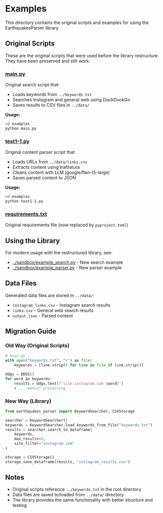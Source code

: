 # Examples

This directory contains the original scripts and examples for using the EarthquakesParser library.

## Original Scripts

These are the original scripts that were used before the library restructure. They have been preserved and still work:

### [main.py](main.py)

Original search script that:

- Loads keywords from `../keywords.txt`
- Searches Instagram and general web using DuckDuckGo
- Saves results to CSV files in `../data/`

**Usage:**

```bash
cd examples
python main.py
```

### [test1-1.py](test1-1.py)

Original content parser script that:

- Loads URLs from `../data/links.csv`
- Extracts content using trafilatura
- Cleans content with LLM (google/flan-t5-large)
- Saves parsed content to JSON

**Usage:**

```bash
cd examples
python test1-1.py
```

### [requirements.txt](requirements.txt)

Original requirements file (now replaced by `pyproject.toml`)

## Using the Library

For modern usage with the restructured library, see:

- [../sandbox/example_search.py](../sandbox/example_search.py) - New search example
- [../sandbox/example_parser.py](../sandbox/example_parser.py) - New parser example

## Data Files

Generated data files are stored in `../data/`:

- `instagram_links.csv` - Instagram search results
- `links.csv` - General web search results
- `output.json` - Parsed content

## Migration Guide

### Old Way (Original Scripts)

```python
# main.py
with open("keywords.txt", "r") as file:
    keywords = [line.strip() for line in file if line.strip()]

ddgs = DDGS()
for word in keywords:
    results = ddgs.text(f"site:instagram.com {word}")
    # ... manual processing
```

### New Way (Library)

```python
from earthquakes_parser import KeywordSearcher, CSVStorage

searcher = KeywordSearcher()
keywords = KeywordSearcher.load_keywords_from_file("keywords.txt")
results = searcher.search_to_dataframe(
    keywords,
    max_results=5,
    site_filter="instagram.com"
)

storage = CSVStorage()
storage.save_dataframe(results, "instagram_results.csv")
```

## Notes

- Original scripts reference `../keywords.txt` in the root directory
- Data files are saved to/loaded from `../data/` directory
- The library provides the same functionality with better structure and testing
